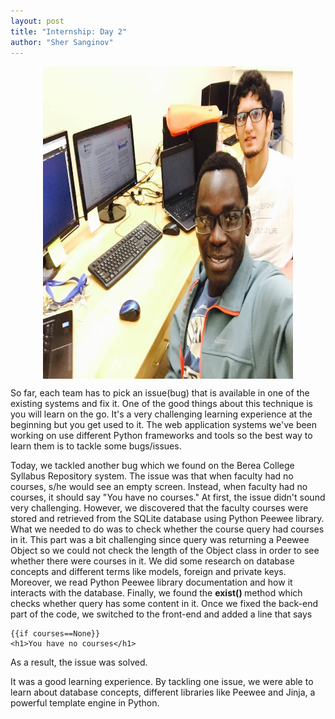 ```yaml
---
layout: post
title: "Internship: Day 2"
author: "Sher Sanginov"
---
```



<img class="img-responsive" src="/assets/img/intern2.jpg" alt="Drawing" style="width: 400px; height: 500px; display: block; margin-left: auto; margin-right: auto; ">

So far, each team has to pick an issue(bug) that is available in one of the existing systems and fix it. One of the good things about this technique is you will learn on the go. It's a very challenging learning experience at the beginning but you get used to it. The web application systems we've been working on use different Python frameworks and tools so the best way to learn them is to tackle some bugs/issues.

Today, we tackled another bug which we found on the Berea College Syllabus Repository system. The issue was that when faculty had no courses, s/he would see an empty screen. Instead, when faculty had no courses, it should say      "You have no courses."  At first, the issue didn't sound very challenging. However, we discovered that the faculty courses were stored and retrieved from the SQLite database using Python Peewee library. What we needed to do was to check whether the course query had courses in it. This part was a bit challenging since query was returning a Peewee Object  so we could not check the length of the Object class in order to see whether there were courses in it. We did some research on database concepts and different terms like models, foreign and private keys. Moreover, we read Python Peewee library documentation and how it interacts with the database. Finally, we found the <b> exist() </b> method which checks whether query has some content in it. Once we fixed the back-end part of the code, we switched to the front-end and added a line that says
```
{{if courses==None}}
<h1>You have no courses</h1>
```
As a result, the issue was solved.

It was a good learning experience. By tackling one issue, we were able to learn about database concepts, different libraries like Peewee and Jinja, a powerful template engine in Python.
